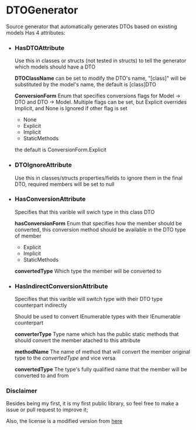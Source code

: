 # DTOGenerator
Source generator that automatically generates DTOs based on existing models
Has 4 attributes:
- ### HasDTOAttribute
  Use this in classes or structs (not tested in structs) to tell the generator which models should have a DTO
  
  **DTOClassName** can be set to modify the DTO's name, "\[class\]" will be substituted by the model's name, the default is \[class\]DTO
  
  **ConversionForm** Enum that specifies conversions flags for Model -> DTO and DTO -> Model. Multiple flags can be set, but Explicit overrides Implicit, and None is Ignored if other flag is set 
  - None
  - Explicit
  - Implicit
  - StaticMethods
  
  the default is ConversionForm.Explicit

- ### DTOIgnoreAttribute
  Use this in classes/structs properties/fields to ignore them in the final DTO, required members will be set to null

- ### HasConversionAttribute
  Specifies that this varible will swich type in this class DTO

  **hasConversionForm**  Enum that specifies how the member should be converted, this conversion method should be available in the DTO type of member
  - Explicit
  - Implicit
  - StaticMethods
  
  **convertedType** Which type the member will be converted to

- ### HasIndirectConversionAttribute
  Specifies that this varible will switch type with their DTO type counterpart indirectly

  Should be used to convert IEnumerable<TModel> types with their IEnumerable<TDto> counterpart
  

  **converterType** Type name which has the public static methods that should convert the member atached to this attribute

  **methodName** The name of method that will convert the member original type to the *convertedType* and vice versa

  **convertedType** The type's fully qualified name that the member will be converted to and from

### Disclaimer
Besides being my first, it is my first public library, so feel free to make a issue or pull request to improve it;

Also, the license is a modified version from [here](https://github.com/non-ai-licenses/non-ai-licenses/blob/main/NON-AI-MIT)